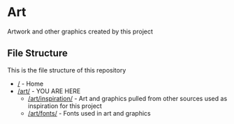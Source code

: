# Art

Artwork and other graphics created by this project

## File Structure

This is the file structure of this repository

* [/](/README.md) - Home
* [/art/](/art/) - YOU ARE HERE
  * [/art/inspiration/](/art/inspiration/) - Art and graphics pulled from other sources used as inspiration for this project
  * [/art/fonts/](./art/fonts/) - Fonts used in art and graphics
